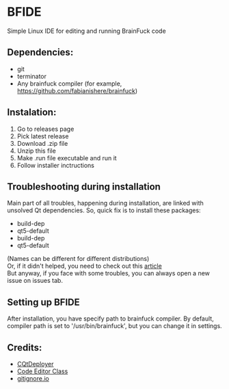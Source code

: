 # BFIDE
Simple Linux IDE for editing and running BrainFuck code
## Dependencies:
- git
- terminator
- Any brainfuck compiler (for example, https://github.com/fabianishere/brainfuck)
## Instalation:
1. Go to releases page
2. Pick latest release
3. Download .zip file
4. Unzip this file
5. Make .run file executable and run it
6. Follow installer inctructions
## Troubleshooting during installation
Main part of all troubles, happening during installation, are linked with  
unsolved Qt dependencies. So, quick fix is to install these packages:
- build-dep 
- qt5-default
- build-dep
- qt5-default  

(Names can be different for different distributions)  
Or, if it didn't helped, you need to check out this [article](https://wiki.qt.io/Building_Qt_5_from_Git)  
But anyway, if you face with some troubles, you can always open a new issue on issues tab.  
## Setting up BFIDE  
After installation, you have specify path to brainfuck compiler.
By default, compiler path is set to '/usr/bin/brainfuck', but you can change it in settings.  
## Credits:  
- [CQtDeployer](https://github.com/QuasarApp/CQtDeployer)
- [Code Editor Class](https://code.qt.io/cgit/qt/qtbase.git/tree/examples/widgets/widgets/codeeditor?h=5.15)
- [gitignore.io](https://github.com/toptal/gitignore.io)
